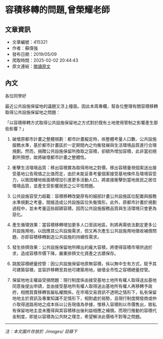 # 容積移轉的問題,曾榮耀老師

## 文章資訊
- 文章編號：415321
- 作者：蘇偉強
- 發布日期：2019/05/09
- 爬取時間：2025-02-02 20:44:43
- 原文連結：[閱讀原文](https://real-estate.get.com.tw/Columns/detail.aspx?no=415321)

## 內文
各位同學好

最近公共設施保留地的議題又浮上檯面。因此本周專欄，幫各位整理有關容積移轉取得公共設施保留地之問題：

「以容積移轉方式取得公共設施保留地之方式對於既有土地使用管制之影響產生那些影響？」

1. 破壞原都市計畫之整體規劃：都市計畫擬定時，係整體考量人口數、公共設施服務水準，基於都市計畫區於一定期間內之均衡發展與生活環境品質進行合理規劃。然而，捐贈公共設施保留所換取之容積，卻額外增加容積，此非當初規劃所預想，故將破壞都市計畫之整體性。

2. 衝擊生活環境品質：移出容積實為取得用地之對價，移出容積量視個案送出接受基地公告現值之比值而定，由於未能妥善考量個案接受基地條件及環境容受力，以致因樓地板面積增加引進更多活動人口，將直接衝擊到當地居民之居住環境品質，並產生受影響居民之公平性問題。

3. 公共設施容受力超載：容積移轉改變原有的細部計畫公共設施區位配置與服務水準規劃之考量，間接造成公共設施區位失衡情形。此外，原都市計畫於規劃過程中，並未考量這些超額容積，因而公共設施服務品質與生活環境只會更為惡化。

4. 產生循環效果：當容積移轉增加更多人口至該地區，則將再需依法劃定更多公共設施用地，以因應其公共設施需求，但又再次產生公共設施用地徵收補償問題，亦即容積移轉創造公共設施的持續性需求。

5. 發生排擠效果：公共設施保留地所釋出的龐大容積，將使得容積市場供過於求，造成容積市價下降，嚴重排擠文化資產之古蹟保存。

6. 跳脫容積總量控管：因公共設施保留地原無容積，係以無中生有方式，賦予其可建築容積，並容許移轉至其他可建築用地，破壞全市性之容積總量控管。

7. 保留地地主權益受損問題：現行制度係由接受基地土地所有權人取得送出基地同意後提出申請，並由接受基地所有權人取得送出基地所有權人再移轉予政府，相關買賣移轉皆屬私權關係，在市場交易資訊不透明之情形下，私有保留地地主於資訊及專業知識不足情形下，相對處於弱勢，且現行制度開發商或仲介取得道路用地之成本係以公告現值為參據，惟移入容積則以市價售出，致私有保留地地主並未獲得與其容積移出後利益相應之補償。而現行推動的容積代金制度，即是以容積為公共財之理念，希望解決此價格不對等之問題。

---
*注：本文圖片存放於 ./images/ 目錄下*
